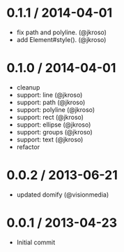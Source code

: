 
0.1.1 / 2014-04-01
==================

 * fix path and polyline. (@jkroso)
 * add Element#style(). (@jkroso)

0.1.0 / 2014-04-01
==================

 * cleanup
 * support: line (@jkroso)
 * support: path (@jkroso)
 * support: polyline (@jkroso)
 * support: rect (@jkroso)
 * support: ellipse (@jkroso)
 * support: groups (@jkroso)
 * support: text (@jkroso)
 * refactor

0.0.2 / 2013-06-21
==================

  * updated domify (@visionmedia)

0.0.1 / 2013-04-23
==================

  * Initial commit
